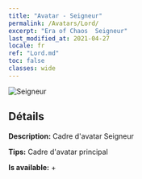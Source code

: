 ```yaml
---
title: "Avatar - Seigneur"
permalink: /Avatars/Lord/
excerpt: "Era of Chaos  Seigneur"
last_modified_at: 2021-04-27
locale: fr
ref: "Lord.md"
toc: false
classes: wide
---
```

 ![Seigneur](/images/a/bg_head_mainView.png)

## Détails

 **Description:** Cadre d'avatar Seigneur 

 **Tips:** Cadre d'avatar principal 

 **Is available:**  + 

